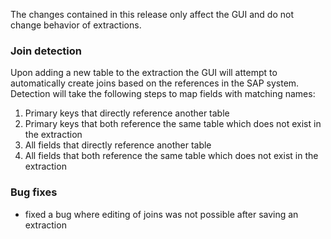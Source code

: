 The changes contained in this release only affect the GUI and do not change behavior of extractions.

### Join detection
Upon adding a new table to the extraction the GUI will attempt to automatically create joins based on the references in the SAP system. Detection will take the following steps to map fields with matching names:

1. Primary keys that directly reference another table
2. Primary keys that both reference the same table which does not exist in the extraction
3. All fields that directly reference another table
4. All fields that both reference the same table which does not exist in the extraction

### Bug fixes
- fixed a bug where editing of joins was not possible after saving an extraction